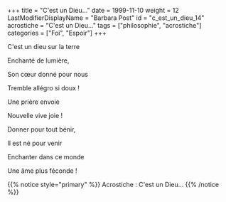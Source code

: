 +++
title = "C'est un Dieu..."
date = 1999-11-10
weight = 12
LastModifierDisplayName = "Barbara Post"
id = "c_est_un_dieu_14"
acrostiche = "C'est un Dieu..."
tags = ["philosophie", "acrostiche"]
categories = ["Foi", "Espoir"]
+++

C'est un dieu sur la terre

Enchanté de lumière,

Son cœur donné pour nous

Tremble allégro si doux !

Une prière envoie

Nouvelle vive joie !

Donner pour tout bénir,

Il est né pour venir

Enchanter dans ce monde

Une âme plus féconde !

{{% notice style="primary" %}}
Acrostiche : C'est un Dieu...
{{% /notice %}}
